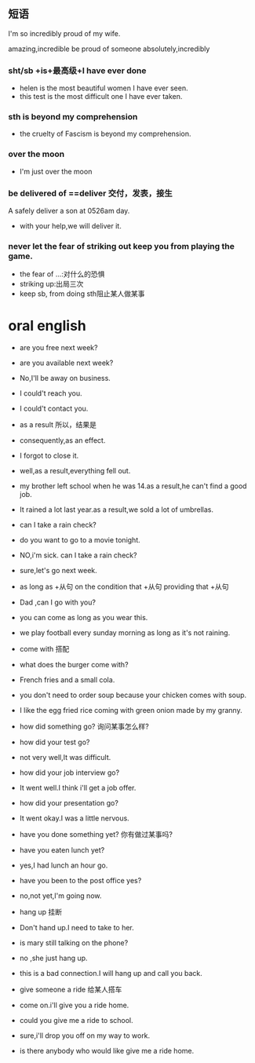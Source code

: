 ## 短语
I'm so incredibly proud of my wife.

amazing,incredible
be proud of someone
absolutely,incredibly

### sht/sb +is+最高级+I have ever done


* helen is the most beautiful women I have ever seen.
* this test is the most difficult one I  have ever taken.

### sth is beyond my comprehension

* the cruelty of Fascism is beyond my comprehension.

### over the moon
* I'm just over the moon

### be delivered of ==deliver 交付，发表，接生
A safely deliver a son at 0526am day.
* with your help,we will deliver it.

### never let the fear of striking out keep you from playing the game.
* the fear of ...:对什么的恐惧
* striking up:出局三次
* keep sb, from doing sth阻止某人做某事


# oral english 

* are you free next week?
* are you available next week?
* No,I'll be away on business.

* I could't reach you.
* I could't contact you.


* as a result 所以，结果是
* consequently,as an effect.
* I forgot to  close it.
* well,as a result,everything fell out.
* my brother left school when he was 14.as a result,he can't find a good job.
* It rained a lot last year.as a result,we sold a lot of umbrellas.



* can I  take a rain check?
* do you want to go to a movie tonight.
* NO,i'm sick. can I take a rain check?
* sure,let's go next week.





* as long as +从句
on the condition that +从句
providing that +从句
* Dad ,can I go with you?
* you can come as long as you wear this.
* we play football every sunday morning as long as it's not raining.


* come with 搭配
* what does the burger come with?
* French fries and a small cola.

* you don't need to order soup because your chicken comes with soup.
* I like the egg fried rice coming with green onion made by my granny.


* how did something go? 询问某事怎么样?
* how did your test go?
* not very well,It was difficult.
* how did your job interview go?
* It went well.I think i'll get a job offer.
* how did your presentation go?
* It went okay.I was a little nervous.


* have you done something yet? 你有做过某事吗?
* have you eaten lunch yet?
* yes,I had lunch an hour go.


* have you been to the post office yes?
* no,not yet,I'm going now.


* hang up 挂断
* Don't hand up.I need to  take to her.
* is mary still talking on the phone?
* no ,she just hang up.
* this is a bad connection.I  will hang up and call you back.

* give someone a ride  给某人搭车
* come on.i'll give you a ride home.
* could you give me a ride to school.
* sure,i'll drop you off on my way to work.
* is there anybody who would like give me a ride home.







